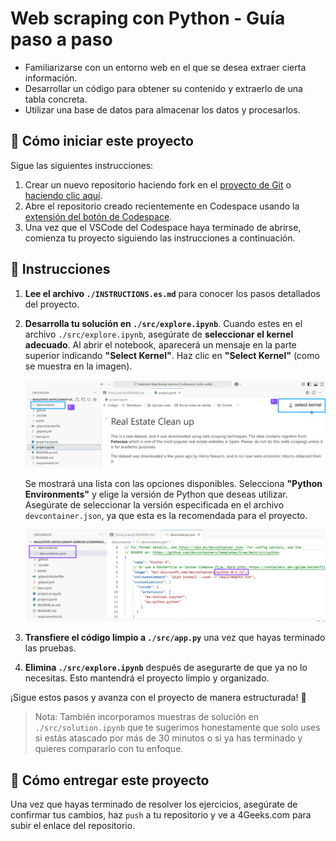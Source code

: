 <!-- hide -->
# Web scraping con Python - Guía paso a paso
<!-- endhide -->

- Familiarizarse con un entorno web en el que se desea extraer cierta información.
- Desarrollar un código para obtener su contenido y extraerlo de una tabla concreta.
- Utilizar una base de datos para almacenar los datos y procesarlos.

## 🌱 Cómo iniciar este proyecto

Sigue las siguientes instrucciones:

1. Crear un nuevo repositorio haciendo fork en el [proyecto de Git](https://github.com/4geeksacademy/web-scraping-project-tutorial) o [haciendo clic aquí](https://github.com/4geeksacademy/web-scraping-project-tutorial/fork).
2. Abre el repositorio creado recientemente en Codespace usando la [extensión del botón de Codespace](https://docs.github.com/es/codespaces/developing-in-a-codespace/creating-a-codespace-for-a-repository#creating-a-codespace-for-a-repository).
3. Una vez que el VSCode del Codespace haya terminado de abrirse, comienza tu proyecto siguiendo las instrucciones a continuación.

## 📝 Instrucciones

1. **Lee el archivo `./INSTRUCTIONS.es.md`** para conocer los pasos detallados del proyecto.  
2. **Desarrolla tu solución en `./src/explore.ipynb`**. Cuando estes en el archivo `./src/explore.ipynb`, asegúrate de **seleccionar el kernel adecuado**. Al abrir el notebook, aparecerá un mensaje en la parte superior indicando **"Select Kernel"**. Haz clic en **"Select Kernel"** (como se muestra en la imagen).       

    ![image-kernel](assets/image-kernel.png)

    Se mostrará una lista con las opciones disponibles. Selecciona **"Python Environments"** y elige la versión de Python que deseas utilizar. Asegúrate de seleccionar la versión especificada en el archivo `devcontainer.json`, ya que esta es la recomendada para el proyecto.


    ![image-devcontainer](assets/devcontainer-image.png)
    
3. **Transfiere el código limpio a `./src/app.py`** una vez que hayas terminado las pruebas.  
4. **Elimina `./src/explore.ipynb`** después de asegurarte de que ya no lo necesitas. Esto mantendrá el proyecto limpio y organizado.  

¡Sigue estos pasos y avanza con el proyecto de manera estructurada! 🚀

> Nota: También incorporamos muestras de solución en `./src/solution.ipynb` que te sugerimos honestamente que solo uses si estás atascado por más de 30 minutos o si ya has terminado y quieres compararlo con tu enfoque.

## 🚛 Cómo entregar este proyecto

Una vez que hayas terminado de resolver los ejercicios, asegúrate de confirmar tus cambios, haz `push` a tu repositorio y ve a 4Geeks.com para subir el enlace del repositorio.

